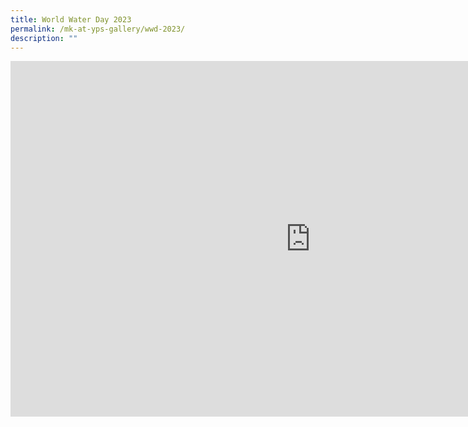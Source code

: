```yaml
---
title: World Water Day 2023
permalink: /mk-at-yps-gallery/wwd-2023/
description: ""
---
```

<iframe src="https://docs.google.com/presentation/d/e/2PACX-1vRwK2NvGhUP-cgptByw8Gze2hsYKStOuQg-o4IYJ2IWvIfWFrcGOMFTmwpCG_ASUQGVfSzpdKnpZTCd/embed?start=true&amp;loop=true&amp;delayms=5000" frameborder="0" width="960" height="569" allowfullscreen="true"></iframe>